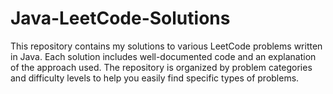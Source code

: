 # Java-LeetCode-Solutions
This repository contains my solutions to various LeetCode problems written in Java. Each solution includes well-documented code and an explanation of the approach used. The repository is organized by problem categories and difficulty levels to help you easily find specific types of problems.
